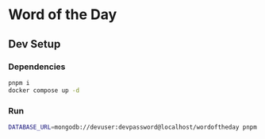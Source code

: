 # Word of the Day

## Dev Setup

### Dependencies
```bash
pnpm i
docker compose up -d
```
### Run
```bash
DATABASE_URL=mongodb://devuser:devpassword@localhost/wordoftheday pnpm dev
```